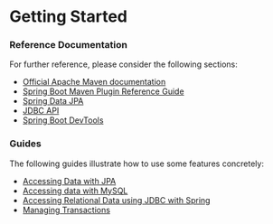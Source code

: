 # Getting Started

### Reference Documentation
For further reference, please consider the following sections:

* [Official Apache Maven documentation](https://maven.apache.org/guides/index.html)
* [Spring Boot Maven Plugin Reference Guide](https://docs.spring.io/spring-boot/docs/2.2.5.RELEASE/maven-plugin/)
* [Spring Data JPA](https://docs.spring.io/spring-boot/docs/2.2.5.RELEASE/reference/htmlsingle/#boot-features-jpa-and-spring-data)
* [JDBC API](https://docs.spring.io/spring-boot/docs/2.2.5.RELEASE/reference/htmlsingle/#boot-features-sql)
* [Spring Boot DevTools](https://docs.spring.io/spring-boot/docs/2.2.5.RELEASE/reference/htmlsingle/#using-boot-devtools)

### Guides
The following guides illustrate how to use some features concretely:

* [Accessing Data with JPA](https://spring.io/guides/gs/accessing-data-jpa/)
* [Accessing data with MySQL](https://spring.io/guides/gs/accessing-data-mysql/)
* [Accessing Relational Data using JDBC with Spring](https://spring.io/guides/gs/relational-data-access/)
* [Managing Transactions](https://spring.io/guides/gs/managing-transactions/)

